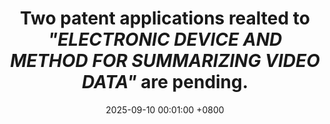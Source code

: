 ---
title: Two patent applications realted to <i>"ELECTRONIC DEVICE AND METHOD FOR SUMMARIZING VIDEO DATA"</i> are pending.
date: 2025-09-10 00:01:00 +0800
---